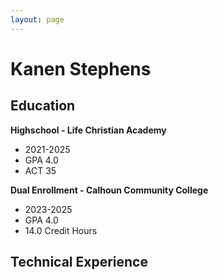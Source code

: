 ```yaml
---
layout: page
---
```

# Kanen Stephens

## Education

**Highschool - Life Christian Academy**
- 2021-2025
- GPA 4.0
- ACT 35

**Dual Enrollment - Calhoun Community College**
- 2023-2025
- GPA 4.0
- 14.0 Credit Hours
## Technical Experience
